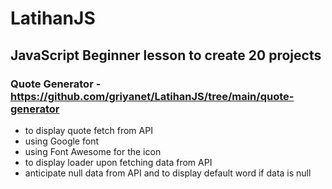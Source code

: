 # LatihanJS

## JavaScript Beginner lesson to create 20 projects 

### Quote Generator - https://github.com/griyanet/LatihanJS/tree/main/quote-generator
- to display quote fetch from API
- using Google font
- using Font Awesome for the icon
- to display loader upon fetching data from API
- anticipate null data from API and to display default word if data is null
